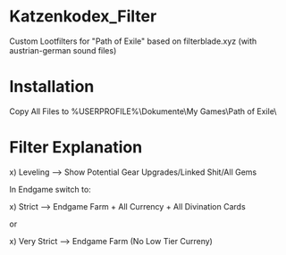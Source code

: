 # Katzenkodex_Filter
Custom Lootfilters for "Path of Exile" based on filterblade.xyz
(with austrian-german sound files)

# Installation
Copy All Files to %USERPROFILE%\Dokumente\My Games\Path of Exile\


# Filter Explanation
x) Leveling --> Show Potential Gear Upgrades/Linked Shit/All Gems

In Endgame switch to:

x) Strict --> Endgame Farm + All Currency + All Divination Cards

or

x) Very Strict --> Endgame Farm (No Low Tier Curreny)
